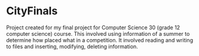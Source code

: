 # CityFinals
Project created for my final project for Computer Science 30 (grade 12 computer science) course. This involved using information of a summer to determine how placed what in a competition. It involved reading and writing to files and inserting, modifying, deleting information.
